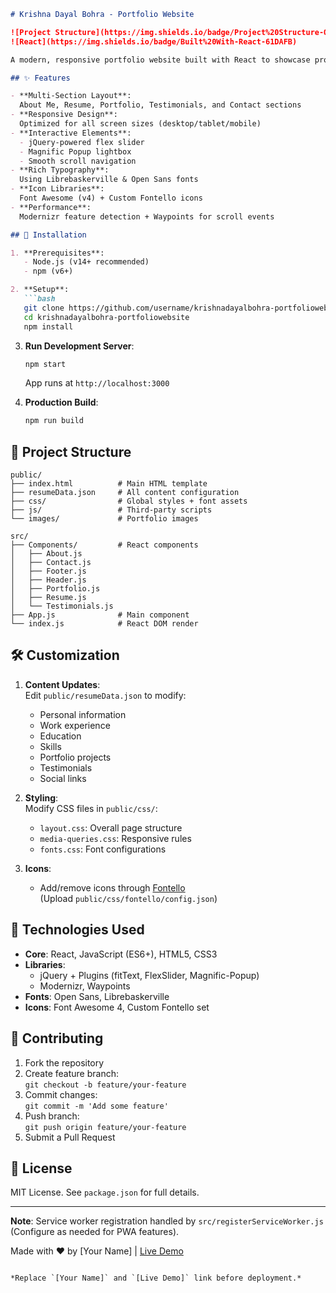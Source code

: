 ```markdown
# Krishna Dayal Bohra - Portfolio Website

![Project Structure](https://img.shields.io/badge/Project%20Structure-Organized-brightgreen)
![React](https://img.shields.io/badge/Built%20With-React-61DAFB)

A modern, responsive portfolio website built with React to showcase professional skills, projects, and experience. Designed with a clean interface and optimal user experience in mind.

## ✨ Features

- **Multi-Section Layout**:  
  About Me, Resume, Portfolio, Testimonials, and Contact sections
- **Responsive Design**:  
  Optimized for all screen sizes (desktop/tablet/mobile)
- **Interactive Elements**:  
  - jQuery-powered flex slider  
  - Magnific Popup lightbox  
  - Smooth scroll navigation
- **Rich Typography**:  
  Using Librebaskerville & Open Sans fonts
- **Icon Libraries**:  
  Font Awesome (v4) + Custom Fontello icons
- **Performance**:  
  Modernizr feature detection + Waypoints for scroll events

## 🚀 Installation

1. **Prerequisites**:  
   - Node.js (v14+ recommended)
   - npm (v6+)

2. **Setup**:
   ```bash
   git clone https://github.com/username/krishnadayalbohra-portfoliowebsite.git
   cd krishnadayalbohra-portfoliowebsite
   npm install
   ```

3. **Run Development Server**:
   ```bash
   npm start
   ```
   App runs at `http://localhost:3000`

4. **Production Build**:
   ```bash
   npm run build
   ```

## 📂 Project Structure

```
public/
├── index.html          # Main HTML template
├── resumeData.json     # All content configuration
├── css/                # Global styles + font assets
├── js/                 # Third-party scripts
└── images/             # Portfolio images

src/
├── Components/         # React components
│   ├── About.js
│   ├── Contact.js
│   ├── Footer.js
│   ├── Header.js
│   ├── Portfolio.js
│   ├── Resume.js
│   └── Testimonials.js
├── App.js              # Main component
└── index.js            # React DOM render
```

## 🛠 Customization

1. **Content Updates**:  
   Edit `public/resumeData.json` to modify:
   - Personal information
   - Work experience
   - Education
   - Skills
   - Portfolio projects
   - Testimonials
   - Social links

2. **Styling**:  
   Modify CSS files in `public/css/`:
   - `layout.css`: Overall page structure
   - `media-queries.css`: Responsive rules
   - `fonts.css`: Font configurations

3. **Icons**:  
   - Add/remove icons through [Fontello](http://fontello.com)  
     (Upload `public/css/fontello/config.json`)

## 🧰 Technologies Used

- **Core**: React, JavaScript (ES6+), HTML5, CSS3
- **Libraries**:  
  - jQuery + Plugins (fitText, FlexSlider, Magnific-Popup)
  - Modernizr, Waypoints
- **Fonts**: Open Sans, Librebaskerville
- **Icons**: Font Awesome 4, Custom Fontello set

## 🤝 Contributing

1. Fork the repository
2. Create feature branch:  
   `git checkout -b feature/your-feature`
3. Commit changes:  
   `git commit -m 'Add some feature'`
4. Push branch:  
   `git push origin feature/your-feature`
5. Submit a Pull Request

## 📄 License

MIT License. See `package.json` for full details.

---

**Note**: Service worker registration handled by `src/registerServiceWorker.js` (Configure as needed for PWA features).

Made with ❤️ by [Your Name] | [Live Demo](#) 
``` 

*Replace `[Your Name]` and `[Live Demo]` link before deployment.*
